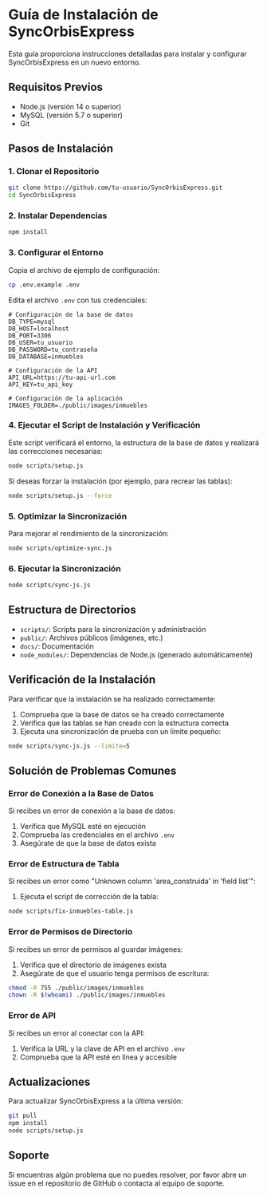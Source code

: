# Guía de Instalación de SyncOrbisExpress

Esta guía proporciona instrucciones detalladas para instalar y configurar SyncOrbisExpress en un nuevo entorno.

## Requisitos Previos

- Node.js (versión 14 o superior)
- MySQL (versión 5.7 o superior)
- Git

## Pasos de Instalación

### 1. Clonar el Repositorio

```bash
git clone https://github.com/tu-usuario/SyncOrbisExpress.git
cd SyncOrbisExpress
```

### 2. Instalar Dependencias

```bash
npm install
```

### 3. Configurar el Entorno

Copia el archivo de ejemplo de configuración:

```bash
cp .env.example .env
```

Edita el archivo `.env` con tus credenciales:

```
# Configuración de la base de datos
DB_TYPE=mysql
DB_HOST=localhost
DB_PORT=3306
DB_USER=tu_usuario
DB_PASSWORD=tu_contraseña
DB_DATABASE=inmuebles

# Configuración de la API
API_URL=https://tu-api-url.com
API_KEY=tu_api_key

# Configuración de la aplicación
IMAGES_FOLDER=./public/images/inmuebles
```

### 4. Ejecutar el Script de Instalación y Verificación

Este script verificará el entorno, la estructura de la base de datos y realizará las correcciones necesarias:

```bash
node scripts/setup.js
```

Si deseas forzar la instalación (por ejemplo, para recrear las tablas):

```bash
node scripts/setup.js --force
```

### 5. Optimizar la Sincronización

Para mejorar el rendimiento de la sincronización:

```bash
node scripts/optimize-sync.js
```

### 6. Ejecutar la Sincronización

```bash
node scripts/sync-js.js
```

## Estructura de Directorios

- `scripts/`: Scripts para la sincronización y administración
- `public/`: Archivos públicos (imágenes, etc.)
- `docs/`: Documentación
- `node_modules/`: Dependencias de Node.js (generado automáticamente)

## Verificación de la Instalación

Para verificar que la instalación se ha realizado correctamente:

1. Comprueba que la base de datos se ha creado correctamente
2. Verifica que las tablas se han creado con la estructura correcta
3. Ejecuta una sincronización de prueba con un límite pequeño:

```bash
node scripts/sync-js.js --limite=5
```

## Solución de Problemas Comunes

### Error de Conexión a la Base de Datos

Si recibes un error de conexión a la base de datos:

1. Verifica que MySQL esté en ejecución
2. Comprueba las credenciales en el archivo `.env`
3. Asegúrate de que la base de datos exista

### Error de Estructura de Tabla

Si recibes un error como "Unknown column 'area_construida' in 'field list'":

1. Ejecuta el script de corrección de la tabla:

```bash
node scripts/fix-inmuebles-table.js
```

### Error de Permisos de Directorio

Si recibes un error de permisos al guardar imágenes:

1. Verifica que el directorio de imágenes exista
2. Asegúrate de que el usuario tenga permisos de escritura:

```bash
chmod -R 755 ./public/images/inmuebles
chown -R $(whoami) ./public/images/inmuebles
```

### Error de API

Si recibes un error al conectar con la API:

1. Verifica la URL y la clave de API en el archivo `.env`
2. Comprueba que la API esté en línea y accesible

## Actualizaciones

Para actualizar SyncOrbisExpress a la última versión:

```bash
git pull
npm install
node scripts/setup.js
```

## Soporte

Si encuentras algún problema que no puedes resolver, por favor abre un issue en el repositorio de GitHub o contacta al equipo de soporte.
